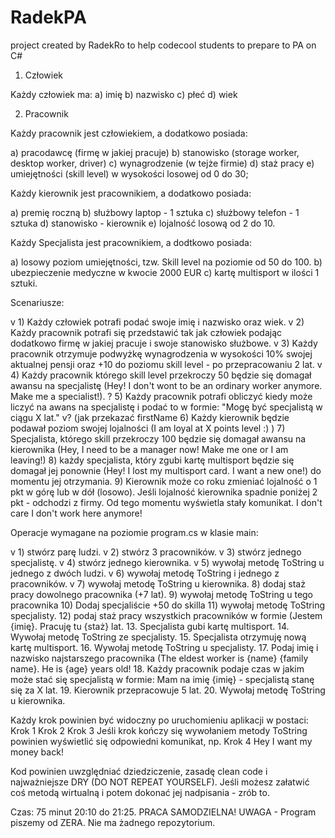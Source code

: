 # RadekPA
project created by RadekRo to help codecool students to prepare to PA on C#

1. Człowiek

Każdy człowiek ma:
a) imię
b) nazwisko
c) płeć
d) wiek

2. Pracownik

Każdy pracownik jest człowiekiem, a dodatkowo posiada:

a) pracodawcę (firmę w jakiej pracuje)
b) stanowisko (storage worker, desktop worker, driver)
c) wynagrodzenie (w tejże firmie)
d) staż pracy
e) umiejętności (skill level) w wysokości losowej od 0 do 30;

Każdy kierownik jest pracownikiem, a dodatkowo posiada:

a) premię roczną
b) służbowy laptop - 1 sztuka
c) służbowy telefon - 1 sztuka
d) stanowisko - kierownik
e) lojalność losową od 2 do 10.

Każdy Specjalista jest pracownikiem, a dodtkowo posiada:

a) losowy poziom umiejętności, tzw. Skill level na poziomie od 50 do 100.
b) ubezpieczenie medyczne w kwocie 2000 EUR
c) kartę multisport w ilości 1 sztuki.


Scenariusze:

v 1) Każdy człowiek potrafi podać swoje imię i nazwisko oraz wiek.
v 2) Każdy pracownik potrafi się przedstawić tak jak człowiek podając dodatkowo firmę w jakiej pracuje i swoje stanowisko służbowe.
v 3) Każdy pracownik otrzymuje podwyżkę wynagrodzenia w wysokości 10% swojej aktualnej pensji oraz +10 do poziomu skill level - po przepracowaniu 2 lat.
v 4) Każdy pracownik którego skill level przekroczy 50 będzie się domagał awansu na specjalistę (Hey! I don't wont to be an ordinary worker anymore. Make me a specialist!).
? 5) Każdy pracownik potrafi obliczyć kiedy może liczyć na awans na specjalistę i podać to w formie: "Mogę być specjalistą w ciągu X lat."
v? (jak przekazać firstName 6) Każdy kierownik będzie podawał poziom swojej lojalności (I am loyal at X points level :) )
7) Specjalista, którego skill przekroczy 100 będzie się domagał awansu na kierownika (Hey, I need to be a manager now! Make me one or I am leaving!)
8) każdy specjalista, który zgubi kartę multisport będzie się domagał jej ponownie (Hey! I lost my multisport card. I want a new one!) do momentu jej otrzymania.
9) Kierownik może co roku zmieniać lojalność o 1 pkt w górę lub w dół (losowo). Jeśli lojalność kierownika spadnie poniżej 2 pkt - odchodzi z firmy. Od tego momentu wyświetla stały komunikat. I don't care I don't work here anymore!

Operacje wymagane na poziomie program.cs w klasie main:

v 1) stwórz parę ludzi.
v 2) stwórz 3 pracowników.
v 3) stwórz jednego specjalistę.
v 4) stwórz jednego kierownika.
v 5) wywołaj metodę ToString u jednego z dwóch ludzi.
v 6) wywołaj metodę ToString i jednego z pracowników.
v 7) wywołaj metodę ToString u kierownika.
8) dodaj staż pracy dowolnego pracownika (+7 lat).
9) wywołaj metodę ToString u tego pracownika
10) Dodaj specjaliście +50 do skilla
11) wywołaj metodę ToString specjalisty.
12) podaj staż pracy wszystkich pracowników w formie (Jestem {imię}. Pracuję tu {staż} lat.
13. Specjalista gubi kartę multisport.
14. Wywołaj metodę ToString ze specjalisty.
15. Specjalista otrzymuję nową kartę multisport.
16. Wywołaj metodę ToString u specjalisty.
17. Podaj imię i nazwisko najstarszego pracownika (The eldest worker is {name} {family name}. He is {age} years old!
18. Każdy pracownik podaje czas w jakim może stać się specjalistą w formie: 
Mam na imię {imię} - specjalistą stanę się za X lat.
19. Kierownik przepracowuje 5 lat. 
20. Wywołaj metodę ToString u kierownika.

Każdy krok powinien być widoczny po uruchomieniu aplikacji w postaci:
Krok 1 
Krok 2
Krok 3
Jeśli krok kończy się wywołaniem metody ToString powinien wyświetlić się odpowiedni komunikat, np.
Krok 4
Hey I want my money back!

Kod powinien uwzględniać dziedziczenie, zasadę clean code i najważniejsze DRY (DO NOT REPEAT YOURSELF). Jeśli możesz załatwić coś metodą wirtualną i potem dokonać jej nadpisania - zrób to.

Czas: 75 minut 20:10 do 21:25. PRACA SAMODZIELNA!
UWAGA - Program piszemy od ZERA. Nie ma żadnego repozytorium.
